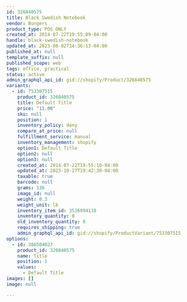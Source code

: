 ```yaml
---
id: 326840575
title: Black Swedish Notebook
vendor: Bungers
product_type: POS ONLY
created_at: 2014-07-22T19:55:09-04:00
handle: black-swedish-notebook
updated_at: 2023-08-02T14:36:13-04:00
published_at: null
template_suffix: null
published_scope: web
tags: office, practical
status: active
admin_graphql_api_id: gid://shopify/Product/326840575
variants:
  - id: 753307515
    product_id: 326840575
    title: Default Title
    price: "11.00"
    sku: null
    position: 1
    inventory_policy: deny
    compare_at_price: null
    fulfillment_service: manual
    inventory_management: shopify
    option1: Default Title
    option2: null
    option3: null
    created_at: 2014-07-22T19:55:10-04:00
    updated_at: 2023-10-27T19:42:30-04:00
    taxable: true
    barcode: null
    grams: 136
    image_id: null
    weight: 0.3
    weight_unit: lb
    inventory_item_id: 3516994118
    inventory_quantity: 0
    old_inventory_quantity: 0
    requires_shipping: true
    admin_graphql_api_id: gid://shopify/ProductVariant/753307515
options:
  - id: 386504027
    product_id: 326840575
    name: Title
    position: 1
    values:
      - Default Title
images: []
image: null

---
```


